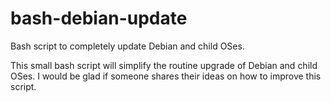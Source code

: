 # bash-debian-update
Bash script to completely update Debian and child OSes.

This small bash script will simplify the routine upgrade of Debian and child OSes.
I would be glad if someone shares their ideas on how to improve this script.
